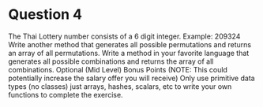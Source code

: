 # Question 4
The Thai Lottery number consists of a 6 digit integer. Example: 209324
Write another method that generates all possible permutations and returns an array of all
permutations.
Write a method in your favorite language that generates all possible combinations and
returns the array of all combinations.
Optional (Mid Level) Bonus Points (NOTE: This could potentially increase the salary offer you will receive)
Only use primitive data types (no classes) just arrays, hashes, scalars, etc to write your
own functions to complete the exercise.